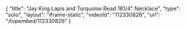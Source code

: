 {
    "title": "Jay King Lapis and Turquoise Bead 181\/4\" Necklace",
    "type": "solo",
    "layout": "iframe-static",
    "videoId": "112330826",
    "url": "\/tvpembed\/112330826"
}